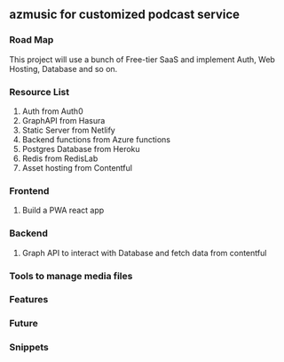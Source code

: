 ## azmusic for customized podcast service
### Road Map
This project will use a bunch of Free-tier SaaS and implement Auth, Web Hosting, Database and so on.
### Resource List
1. Auth from Auth0
2. GraphAPI from Hasura
3. Static Server from Netlify
4. Backend functions from Azure functions
5. Postgres Database from Heroku
6. Redis from RedisLab
7. Asset hosting from Contentful
### Frontend
1. Build a PWA react app
### Backend
1. Graph API to interact with Database and fetch data from contentful
### Tools to manage media files

### Features

### Future

### Snippets

